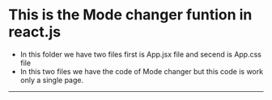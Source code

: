 # This is the Mode changer funtion in react.js
- In this folder we have two files first is App.jsx file and secend is App.css file 
- In this two files we have the code of Mode changer but this code is work only a single page.
<hr>